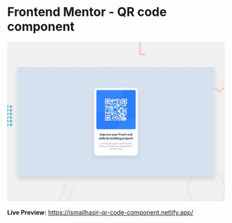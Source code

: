 # Frontend Mentor - QR code component

![Design preview for the QR code component coding challenge](./preview.jpg)

**Live Preview:**
https://ismailhasir-qr-code-component.netlify.app/
